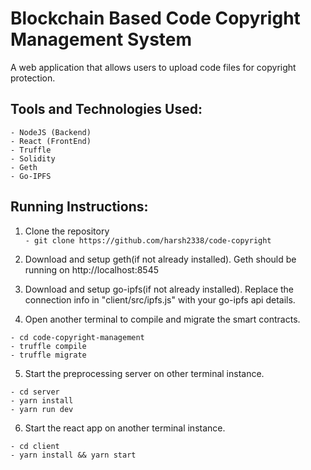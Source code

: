 # Blockchain Based Code Copyright Management System

A web application that allows users to upload code files for copyright protection.<br />

## Tools and Technologies Used:

```
- NodeJS (Backend)
- React (FrontEnd)
- Truffle
- Solidity
- Geth
- Go-IPFS
```

## Running Instructions:

1. Clone the repository<br />
   `- git clone https://github.com/harsh2338/code-copyright`<br />

2. Download and setup geth(if not already installed). Geth should be running on http://localhost:8545<br />

3. Download and setup go-ipfs(if not already installed). Replace the connection info in "client/src/ipfs.js" with your go-ipfs api details.

4. Open another terminal to compile and migrate the smart contracts.<br />
```
- cd code-copyright-management
- truffle compile
- truffle migrate
```

5. Start the preprocessing server on other terminal instance.<br />
```
- cd server
- yarn install
- yarn run dev
```

6. Start the react app on another terminal instance.<br />
```
- cd client
- yarn install && yarn start
```

<br />
